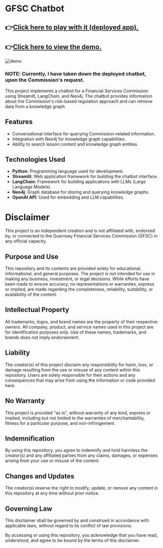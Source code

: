 # GFSC Chatbot
## 👉<u>[Click here to play with it (deployed app).](https://gfsc-chatbot.streamlit.app/)</u>
## 👉<u>[Click here to view the demo.](https://screenrec.com/share/iRXNsUFvxf)</u>

![demo](demo.gif)

### NOTE: Currently, I have taken down the deployed chatbot, upon the Commission's request.

This project implements a chatbot for a Financial Services Commission using Streamlit, LangChain, and Neo4j. The chatbot provides information about the Commission's risk-based regulation approach and can retrieve data from a knowledge graph.

## Features

- Conversational interface for querying Commission-related information.
- Integration with Neo4j for knowledge graph capabilities.
- Ability to search lesson content and knowledge graph entities.

## Technologies Used

- **Python**: Programming language used for development.
- **Streamlit**: Web application framework for building the chatbot interface.
- **LangChain**: Framework for building applications with LLMs (Large Language Models).
- **Neo4j**: Graph database for storing and querying knowledge graphs.
- **OpenAI API**: Used for embedding and LLM capabilities.

# Disclaimer

This project is an independent creation and is not affiliated with, endorsed by, or connected to the Guernsey Financial Services Commission (GFSC) in any official capacity.

## Purpose and Use

This repository and its contents are provided solely for educational, informational, and general purposes. The project is not intended for use in making any business, investment, or legal decisions. While efforts have been made to ensure accuracy, no representations or warranties, express or implied, are made regarding the completeness, reliability, suitability, or availability of the content.

## Intellectual Property

All trademarks, logos, and brand names are the property of their respective owners. All company, product, and service names used in this project are for identification purposes only. Use of these names, trademarks, and brands does not imply endorsement.

## Liability

The creator(s) of this project disclaim any responsibility for harm, loss, or damage resulting from the use or misuse of any content within this repository. Users are solely responsible for their actions and any consequences that may arise from using the information or code provided here.

## No Warranty

This project is provided "as is", without warranty of any kind, express or implied, including but not limited to the warranties of merchantability, fitness for a particular purpose, and non-infringement.

## Indemnification

By using this repository, you agree to indemnify and hold harmless the creator(s) and any affiliated parties from any claims, damages, or expenses arising from your use or misuse of the content.

## Changes and Updates

The creator(s) reserve the right to modify, update, or remove any content in this repository at any time without prior notice.

## Governing Law

This disclaimer shall be governed by and construed in accordance with applicable laws, without regard to its conflict of law provisions.

By accessing or using this repository, you acknowledge that you have read, understood, and agree to be bound by the terms of this disclaimer.
